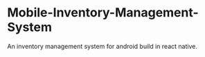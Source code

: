 # Mobile-Inventory-Management-System
An inventory management system for android build in react native.

